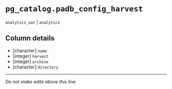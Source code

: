 # `pg_catalog.padb_config_harvest`
`analytics_uat` | `analytics`

## Column details
* [character] `name`
* [integer]   `harvest`
* [integer]   `archive`
* [character] `directory`

-------------------------------------------------------------------------------
*Do not make edits above this line.*
